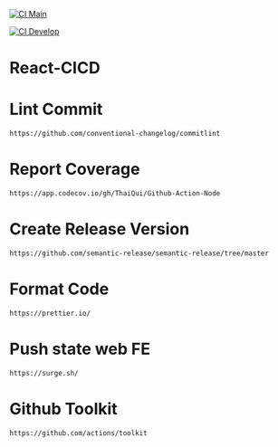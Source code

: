 [![CI Main](https://github.com/ThaiQui/Github-Action-Node/actions/workflows/ci.yml/badge.svg)](https://github.com/ThaiQui/Github-Action-Node/actions/workflows/ci.yml)

[![CI Develop](https://github.com/ThaiQui/Github-Action-Node/actions/workflows/ci.yml/badge.svg?branch=develop)](https://github.com/ThaiQui/Github-Action-Node/actions/workflows/ci.yml)
# React-CICD

# Lint Commit 
`https://github.com/conventional-changelog/commitlint`
# Report Coverage
`https://app.codecov.io/gh/ThaiQui/Github-Action-Node`

# Create Release Version
`https://github.com/semantic-release/semantic-release/tree/master`

# Format Code
`https://prettier.io/`

# Push state web FE
`https://surge.sh/`

# Github Toolkit
`https://github.com/actions/toolkit`